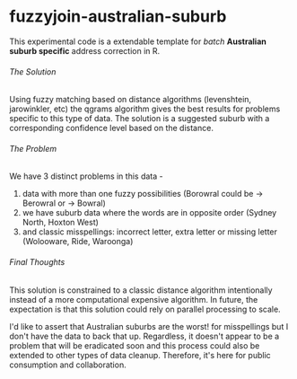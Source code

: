 # fuzzyjoin-australian-suburb
This experimental code is a extendable template for _batch_ __Australian suburb specific__ address correction in R.

###### The Solution 
Using fuzzy matching based on distance algorithms (levenshtein, jarowinkler, etc) the qgrams algorithm 
gives the best results for problems specific to this type of data.
The solution is a suggested suburb with a corresponding confidence level based on the distance.

###### The Problem
We have 3 distinct problems in this data - 
1.  data with more than one fuzzy possibilities (Borowral could be -> Berowral or -> Bowral)
2.  we have suburb data where the words are in opposite order (Sydney North, Hoxton West)
3.  and classic misspellings: incorrect letter, extra letter or missing letter (Wolooware, Ride, Waroonga)
 
###### Final Thoughts 
This solution is constrained to a classic distance algorithm intentionally instead of a more computational expensive algorithm. In future, the expectation is that this solution could rely on parallel processing to scale. 

I'd like to assert that Australian suburbs are the worst! for misspellings but I don't have the data to back that up. Regardless, it doesn't appear to be a problem that will be eradicated soon and this process could also be extended to other types of data cleanup. Therefore, it's here for public consumption and collaboration.

